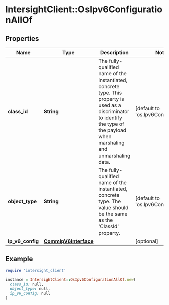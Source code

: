# IntersightClient::OsIpv6ConfigurationAllOf

## Properties

| Name | Type | Description | Notes |
| ---- | ---- | ----------- | ----- |
| **class_id** | **String** | The fully-qualified name of the instantiated, concrete type. This property is used as a discriminator to identify the type of the payload when marshaling and unmarshaling data. | [default to &#39;os.Ipv6Configuration&#39;] |
| **object_type** | **String** | The fully-qualified name of the instantiated, concrete type. The value should be the same as the &#39;ClassId&#39; property. | [default to &#39;os.Ipv6Configuration&#39;] |
| **ip_v6_config** | [**CommIpV6Interface**](CommIpV6Interface.md) |  | [optional] |

## Example

```ruby
require 'intersight_client'

instance = IntersightClient::OsIpv6ConfigurationAllOf.new(
  class_id: null,
  object_type: null,
  ip_v6_config: null
)
```

